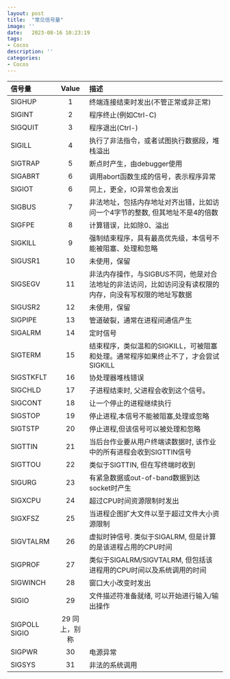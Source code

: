 ```yaml
---
layout: post
title:  "常见信号量"
image: ''
date:   2023-08-16 10:23:19
tags:
- Cocos
description: ''
categories: 
- Cocos
---
```

信号量|	Value|	描述
:-|:-:|:-
SIGHUP| 1| 终端连接结束时发出(不管正常或非正常)
SIGINT| 2| 程序终止(例如Ctrl-C)
SIGQUIT| 3| 程序退出(Ctrl-)
SIGILL| 4| 执行了非法指令，或者试图执行数据段，堆栈溢出
SIGTRAP| 5| 断点时产生，由debugger使用
SIGABRT| 6| 调用abort函数生成的信号，表示程序异常
SIGIOT| 6| 同上，更全，IO异常也会发出
SIGBUS| 7| 非法地址，包括内存地址对齐出错，比如访问一个4字节的整数, 但其地址不是4的倍数
SIGFPE| 8| 计算错误，比如除0、溢出
SIGKILL| 9| 强制结束程序，具有最高优先级，本信号不能被阻塞、处理和忽略
SIGUSR1| 10| 未使用，保留
SIGSEGV| 11| 非法内存操作，与SIGBUS不同，他是对合法地址的非法访问，比如访问没有读权限的内存，向没有写权限的地址写数据
SIGUSR2| 12| 未使用，保留
SIGPIPE| 13| 管道破裂，通常在进程间通信产生
SIGALRM| 14| 定时信号
SIGTERM| 15| 结束程序，类似温和的SIGKILL，可被阻塞和处理。通常程序如果终止不了，才会尝试SIGKILL
SIGSTKFLT| 16| 协处理器堆栈错误
SIGCHLD| 17| 子进程结束时, 父进程会收到这个信号。
SIGCONT| 18| 让一个停止的进程继续执行
SIGSTOP| 19| 停止进程,本信号不能被阻塞,处理或忽略
SIGTSTP| 20| 停止进程,但该信号可以被处理和忽略
SIGTTIN| 21| 当后台作业要从用户终端读数据时, 该作业中的所有进程会收到SIGTTIN信号
SIGTTOU| 22| 类似于SIGTTIN, 但在写终端时收到
SIGURG| 23| 有紧急数据或out-of-band数据到达socket时产生
SIGXCPU| 24| 超过CPU时间资源限制时发出
SIGXFSZ| 25| 当进程企图扩大文件以至于超过文件大小资源限制
SIGVTALRM| 26| 虚拟时钟信号. 类似于SIGALRM, 但是计算的是该进程占用的CPU时间
SIGPROF| 27| 类似于SIGALRM/SIGVTALRM, 但包括该进程用的CPU时间以及系统调用的时间
SIGWINCH| 28| 窗口大小改变时发出
SIGIO| 29| 文件描述符准备就绪, 可以开始进行输入/输出操作
SIGPOLL SIGIO| 29 同上，别称
SIGPWR| 30| 电源异常
SIGSYS| 31| 非法的系统调用